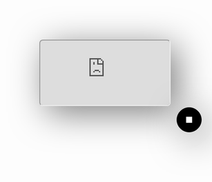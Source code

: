 <body>
    <style>
      body {
        background-image: url("pnc-background-image.png");
        background-size: 100%;
      }
    </style>
</body>

<div class="chat-overlay">
    <div class="chat-overlay-wrapper">
        <div class="chat-overlay-header-mobile">
        <img class="close" src="./close.png" alt="toggle chat overlay" />
    </div>
    <iframe id="receiver" src="https://amelia.ipsoft.com/Amelia/ui/PNCdemo/?as=internal&embed=iframe&domainCode=pncdemo">
        <p>Your browser does not support iframes.</p>
    </iframe>
        <div class="chat-overlay-header">
            <img class="chat-overlay-header-img close" src="./close.png" alt="toggle chat overlay" />
            <img class="chat-overlay-header-img open" src="./icon.png" alt="toggle chat overlay" />
        </div>
    </div>
</div>

<script>
    function receiveMessage(e, data) {
     /**
     * Receive message from child frame and update the DOM
     * @param {Object} data - data used to update the DOM
     * @returns - no return
     */
     // Check to make sure that this message came from the correct domain.
    
     var url = e.data.url;
     if (e.origin !== 'https://amelia.ipsoft.com/Amelia/ui/PNCdemo/?as=internal&embed=iframe&domainCode=pncdemo')
     return;
     if (e.data.action === "checkout" && e.data.additionalData) {
     window.location.href = "/checkout/?additionalData="+ e.data.additionalData;
     }
     }
     function sendMessage(data) {
     /**
     * Use data object and postMessage to URL provided (postMessage to child frame)
     * @param {Object} data - data to be sent to url provided of child frame
     * @returns - no return
     */
     var receiverElem = document.getElementById('receiver').contentWindow;
     receiverElem.postMessage(data, "https://amelia.ipsoft.com/Amelia/ui/PNCdemo/?as=internal&embed=iframe&domainCode=pncdemo")
     }
    window.addEventListener('message', receiveMessage);
    
        function openChatOverlay (receiverElem, imgElemOpen, imgElemClose) {
        document.getElementById('receiver').classList.add("open");
        document.getElementById('receiver').classList.remove("close");
        document.getElementsByClassName('chat-overlay')[0].classList.add("chat-overlay-open");
        document.getElementsByClassName('chat-overlay')[0].classList.remove("chat-overlay-closed");
        document.getElementsByClassName('chat-overlay-header-mobile')[0].classList.remove('close');
        imgElemClose.style.opacity = 1;
        imgElemOpen.style.opacity = 0;
        localStorage.setItem('chatOverlayOpen', true);
        }
        function closeChatOverlay (receiverElem, imgElemOpen, imgElemClose) {
        document.getElementById('receiver').classList.add("close");
        document.getElementById('receiver').classList.remove("open");
        document.getElementsByClassName('chat-overlay')[0].classList.add("chat-overlay-closed");
        document.getElementsByClassName('chat-overlay')[0].classList.remove("chat-overlay-open");
        document.getElementsByClassName('chat-overlay-header-mobile')[0].classList.add('close');
        imgElemOpen.style.opacity = 1;
        imgElemClose.style.opacity = 0;
        localStorage.setItem('chatOverlayOpen', false);
        }
        function toggleChatOverlay () {
        /**
        * Toggles opening and closing of the chatOverlay
        * @returns - no return
        */
        var chatOverlayHeaderImgElemOpen = document.getElementsByClassName('chat-overlay-header-img open')[0];
        var chatOverlayHeaderImgElemClose = document.getElementsByClassName('chat-overlay-header-img close')[0];
        var receiverElem = document.getElementById('receiver');
        if (receiverElem.classList.contains('close')) {
        openChatOverlay(receiverElem, chatOverlayHeaderImgElemOpen, chatOverlayHeaderImgElemClose);
        } else {
        closeChatOverlay(receiverElem, chatOverlayHeaderImgElemOpen, chatOverlayHeaderImgElemClose);
        }
        }
        var chatOverlayHeaderElem = document.getElementsByClassName('chat-overlay-header')[0];
        chatOverlayHeaderElem.addEventListener('click', toggleChatOverlay);
        var chatOverlayHeaderElemMobile = document.getElementsByClassName('chat-overlay-header-mobile')[0];
        chatOverlayHeaderElemMobile.addEventListener('click', toggleChatOverlay);
        if (typeof(Storage) !== "undefined") {
        var chatOverlayOpen = localStorage.getItem('chatOverlayOpen');
        var chatOverlayHeaderImgElemOpen = document.getElementsByClassName('chat-overlay-header-img open')[0];
        var chatOverlayHeaderImgElemClose = document.getElementsByClassName('chat-overlay-header-img close')[0];
        var receiverElem = document.getElementById('receiver');
        if (chatOverlayOpen && localStorage.getItem('chatOverlayOpen') !== "true") {
        closeChatOverlay(receiverElem, chatOverlayHeaderImgElemOpen, chatOverlayHeaderImgElemClose);
        } else {
        openChatOverlay(receiverElem, chatOverlayHeaderImgElemOpen, chatOverlayHeaderImgElemClose);
        }
        } else {
        // Sorry! No Web Storage support..
        console.log('No localStorage support')
        }
       </script>

<style>
.chat-overlay {
 position: fixed;
 width: 376px;
 height: 500px;
 bottom: 24px;
 right: 24px;
 z-index: 90;
}
.chat-overlay-open {
 height: 512px;
}
.chat-overlay-closed {
 height: 78px;
}
.chat-overlay-wrapper {
 width: 376px;
 height: 448px;
}
.chat-overlay-header-mobile {
 display: none;
}
.chat-overlay-header {
 position: relative;
 height: 56px;
 width: 56px;
 border: 1px solid black;
 background: #000;
 margin-left: auto;
 border-radius: 50%;
 box-shadow: 1rem 1rem 5rem rgba(0, 0, 0, 0.5);
}
#receiver {
 transition: opacity 1s ease-in-out;
 opacity: 1;
 background: rgba(0, 0, 0, 0.5);
 box-shadow: 1rem 1rem 5rem rgba(0, 0, 0, 0.5);
 border-radius: 0.5rem;
}
#receiver.close {
 height: 0;
 opacity: 0;
 overflow: hidden;
}
#receiver.open {
 height: 100%;
 opacity: 1;
 overflow: hidden;
}
.chat-overlay-header-img {
 position: absolute;
 max-width: 14px;
 max-height: 14px;
 transition: opacity 1s ease-in-out;
 opacity: 1;
 right: 0px;
 left: 0px;
 top: 0px;
 bottom: 0px;
 margin: auto;
}
.chat-overlay-header-img.open {
 opacity: 0;
}

.absolute-cart-box {
 display: none;
}
@media only screen and (max-width: 768px) {
 .chat-overlay {
 width: 100%;
 position: fixed;
 height: 100%;
 }
 .chat-overlay-header-mobile {
 display: flex;
 width: inherit;
 height: 9%;
 background: #4d5aff;
 }
 .chat-overlay-header-mobile img {
 height: 30%;
 padding: 1rem;
 margin-left: auto;
 }
 .chat-overlay-header-mobile.close {
 display: none;
 }
 #receiver {
 border-radius: 0;
 }
 #receiver.close {
 height: 0;
 opacity: 0;
 overflow: hidden;
 }
 #receiver.open {
 height: 91%;
 opacity: 1;
 overflow: hidden;
 }
 .chat-overlay-open {
 height: 100%;
 bottom: 0px;
 right: 0px;
 }
 .chat-overlay-closed {
 height: 70px;
 bottom: 24px;
 right: 24px;
 }
 .chat-overlay-wrapper {
 width: 100%;
 height: 100%;
 }
}

</style>